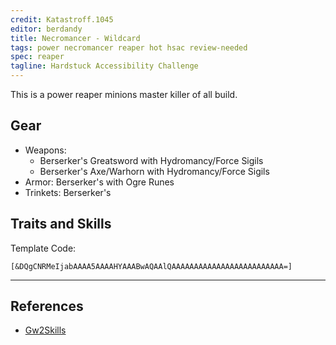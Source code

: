 ```yaml
---
credit: Katastroff.1045 
editor: berdandy
title: Necromancer - Wildcard
tags: power necromancer reaper hot hsac review-needed
spec: reaper
tagline: Hardstuck Accessibility Challenge
---
```


This is a power reaper minions master killer of all build. 

## Gear

- Weapons: 
  - Berserker's Greatsword with Hydromancy/Force Sigils
  - Berserker's Axe/Warhorn with Hydromancy/Force Sigils
- Armor: Berserker's with Ogre Runes
- Trinkets: Berserker's

## Traits and Skills

Template Code:

`[&DQgCNRMeIjabAAAA5AAAAHYAAABwAQAAlQAAAAAAAAAAAAAAAAAAAAAAAAA=]`

---

<div
  data-armory-embed='skills'
  data-armory-ids='10547,10541,10533,10589,10646'
>
</div>
<div
  data-armory-embed='specializations'
  data-armory-ids='2,19,34'
  data-armory-2-traits='820,858,1694'
  data-armory-19-traits='788,1844,782'
  data-armory-34-traits='2020,1969,2021'
>
</div>
<script async src='https://unpkg.com/armory-embeds@^0.x.x/armory-embeds.js'></script>



## References

- [Gw2Skills](http://gw2skills.net/editor/?PSxEE6MssA2EjiVxGxTdyrZD-zRIYRU7XGdWRVkimNA-e)
